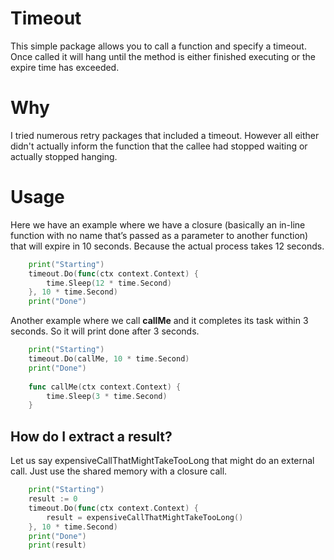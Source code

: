 # Timeout
This simple package allows you to call a function and specify a timeout. Once called it will hang until the method is either finished executing or the expire time has exceeded.

# Why
I tried numerous retry packages that included a timeout. However all either didn't actually inform the function that the callee had stopped waiting or actually stopped hanging.

# Usage
Here we have an example where we have a closure (basically an in-line function with no name that’s passed as a parameter to another function) that will expire in 10 seconds. Because the actual process takes 12 seconds.
```go
    print("Starting")
    timeout.Do(func(ctx context.Context) {
        time.Sleep(12 * time.Second)
    }, 10 * time.Second)
    print("Done")
```

Another example where we call **callMe** and it completes its task within 3 seconds. So it will print done after 3 seconds.
```go
    print("Starting")
    timeout.Do(callMe, 10 * time.Second)
    print("Done")
    
    func callMe(ctx context.Context) {
        time.Sleep(3 * time.Second)
    }
```

## How do I extract a result?
Let us say expensiveCallThatMightTakeTooLong that might do an external call. Just use the shared memory with a closure call.
```go
    print("Starting")
    result := 0
    timeout.Do(func(ctx context.Context) {
        result = expensiveCallThatMightTakeTooLong()
    }, 10 * time.Second)
    print("Done")
    print(result)
```